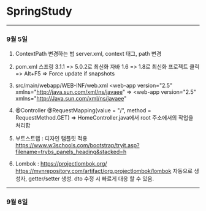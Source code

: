 # SpringStudy
---
### 9월 5일
1. ContextPath 변경하는 법 
server.xml, context 태그, path 변경

2. pom.xml 
스프링 3.1.1 => 5.0.2로 최신화
자바 1.6 => 1.8로 최신화
프로젝트 클릭 => Alt+F5 => Force update if snapshots

3. src/main/webapp/WEB-INF/web.xml
<web-app version="2.5" xmlns="http://java.sun.com/xml/ns/javaee" =>
<web-app version="2.5" xmlns="http://Java.sun.com/xml/ns/javaee"

4. @Controller
   @RequestMapping(value = "/", method = RequestMethod.GET)
   => HomeController.java에서 root 주소에서의 작업을 처리함

5. 부트스트랩 : 디자인 탬플릿 적용
  https://www.w3schools.com/bootstrap/tryit.asp?filename=trybs_panels_heading&stacked=h

6. Lombok :
   https://projectlombok.org/
   https://mvnrepository.com/artifact/org.projectlombok/lombok
   자동으로 생성자, getter/setter 생성. dto 수정 시 빠르게 대응 할 수 있음.

---
### 9월 6일
